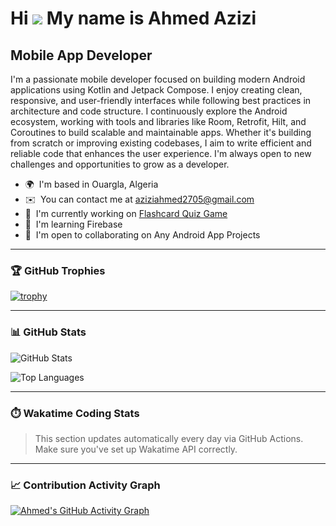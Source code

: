 Hi ![](https://user-images.githubusercontent.com/18350557/176309783-0785949b-9127-417c-8b55-ab5a4333674e.gif) My name is Ahmed Azizi
===================================================================================================================================

Mobile App Developer
--------------------

I'm a passionate mobile developer focused on building modern Android applications using Kotlin and Jetpack Compose. I enjoy creating clean, responsive, and user-friendly interfaces while following best practices in architecture and code structure. I continuously explore the Android ecosystem, working with tools and libraries like Room, Retrofit, Hilt, and Coroutines to build scalable and maintainable apps. Whether it's building from scratch or improving existing codebases, I aim to write efficient and reliable code that enhances the user experience. I'm always open to new challenges and opportunities to grow as a developer.

* 🌍  I'm based in Ouargla, Algeria  
* ✉️  You can contact me at [aziziahmed2705@gmail.com](mailto:aziziahmed2705@gmail.com)  
* 🚀  I'm currently working on [Flashcard Quiz Game](https://github.com/ahmedazizi3/CodeAlpha_FlashcardQuizGame)
* 🧠  I'm learning Firebase  
* 🤝  I'm open to collaborating on Any Android App Projects  

---

### 🏆 GitHub Trophies

[![trophy](https://github-profile-trophy.vercel.app/?username=ahmedazizi3&theme=darkhub)](https://github.com/ryo-ma/github-profile-trophy)

---

### 📊 GitHub Stats

![GitHub Stats](https://github-readme-stats.vercel.app/api?username=ahmedazizi3&show_icons=true&theme=radical)

![Top Languages](https://github-readme-stats.vercel.app/api/top-langs/?username=ahmedazizi3&layout=compact&theme=radical)

---


### ⏱️ Wakatime Coding Stats

<!--START_SECTION:waka-->
<!--END_SECTION:waka-->

> This section updates automatically every day via GitHub Actions. Make sure you've set up Wakatime API correctly.

---

### 📈 Contribution Activity Graph

[![Ahmed's GitHub Activity Graph](https://github-readme-activity-graph.vercel.app/graph?username=ahmedazizi3&theme=radical)](https://github.com/ashutosh00710/github-readme-activity-graph)
